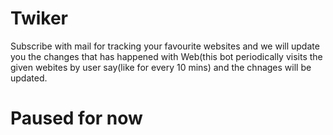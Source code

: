 # Twiker

Subscribe with mail for tracking your favourite websites and we will update you the changes that has happened with Web(this bot periodically visits the given webites by user say(like for every 10 mins) and the chnages will be updated.


# Paused for now


